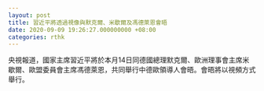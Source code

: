 ```yaml
---
layout: post
title: 習近平將透過視像與默克爾、米歇爾及馮德萊恩會晤
date: 2020-09-09 19:26:27.000000000 +08:00
categories: rthk
---
```


央視報道，國家主席習近平將於本月14日同德國總理默克爾、歐洲理事會主席米歇爾、歐盟委員會主席馮德萊恩，共同舉行中德歐領導人會晤。會晤將以視頻方式舉行。
